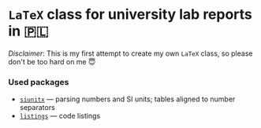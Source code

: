 # `LaTeX` class for university lab reports in 🇵🇱

*Disclaimer*: This is my first attempt to create my own `LaTeX` class, so please don't be too hard on me 😇

### Used packages
- [`siunitx`](https://ctan.org/pkg/siunitx) — parsing numbers and SI units; tables aligned to number separators
- [`listings`](https://ctan.org/pkg/listings) — code listings
